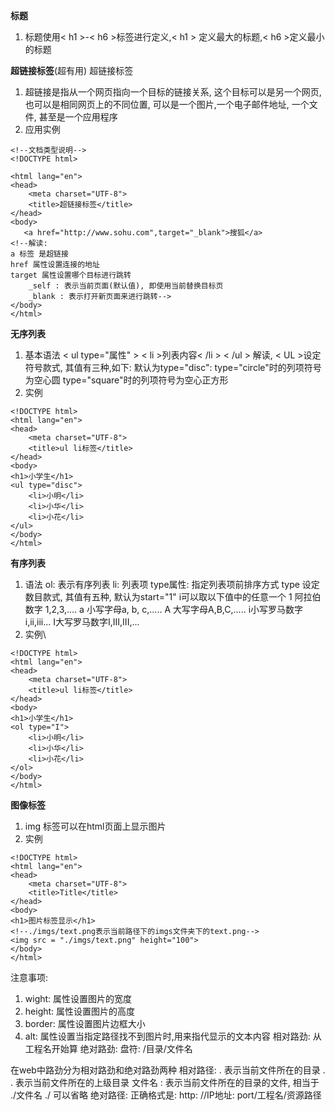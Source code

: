 **标题**
1. 标题使用< h1 >-< h6 >标签进行定义,< h1 > 定义最大的标题,< h6 >定义最小的标题

**超链接标签**(超有用)
超链接标签
1. 超链接是指从一个网页指向一个目标的链接关系, 这个目标可以是另一个网页, 也可以是相同网页上的不同位置, 可以是一个图片,一个电子邮件地址, 一个文件, 甚至是一个应用程序
2. 应用实例
```
<!--文档类型说明-->  
<!DOCTYPE html>  
  
<html lang="en">  
<head>  
    <meta charset="UTF-8">  
    <title>超链接标签</title>  
</head>  
<body>  
   <a href="http://www.sohu.com",target="_blank">搜狐</a>  
<!--解读:  
a 标签 是超链接  
href 属性设置连接的地址  
target 属性设置哪个目标进行跳转  
    _self : 表示当前页面(默认值), 即使用当前替换目标页  
    _blank : 表示打开新页面来进行跳转-->  
</body>  
</html>
```

**无序列表**
1. 基本语法
< ul type="属性" >
< li >列表内容< /li >
< /ul >
解读, < UL >设定符号款式, 其值有三种,如下:
		默认为type="disc":
		type="circle"时的列项符号为空心圆
		type="square"时的列项符号为空心正方形
2. 实例
```
<!DOCTYPE html>  
<html lang="en">  
<head>  
    <meta charset="UTF-8">  
    <title>ul li标签</title>  
</head>  
<body>  
<h1>小学生</h1>  
<ul type="disc">  
    <li>小明</li>  
    <li>小华</li>  
    <li>小花</li>  
</ul>  
</body>  
</html>
```

**有序列表**
1. 语法
	ol: 表示有序列表
	li: 列表项
	type属性: 指定列表项前排序方式
	type 设定数目款式, 其值有五种, 默认为start="1"
	i可以取以下值中的任意一个
	1 阿拉伯数字 1,2,3,....
	a 小写字母a, b, c,.....
	A 大写字母A,B,C,.....
	i小写罗马数字i,ii,iii...
	I大写罗马数字I,III,III,...
2. 实例\
```
<!DOCTYPE html>  
<html lang="en">  
<head>  
    <meta charset="UTF-8">  
    <title>ul li标签</title>  
</head>  
<body>  
<h1>小学生</h1>  
<ol type="I">  
    <li>小明</li>  
    <li>小华</li>  
    <li>小花</li>  
</ol>  
</body>  
</html>
```

**图像标签**
1. img 标签可以在html页面上显示图片
2. 实例
```
<!DOCTYPE html>  
<html lang="en">  
<head>  
    <meta charset="UTF-8">  
    <title>Title</title>  
</head>  
<body>  
<h1>图片标签显示</h1>  
<!--./imgs/text.png表示当前路径下的imgs文件夹下的text.png-->  
<img src = "./imgs/text.png" height="100">  
</body>  
</html>
```
注意事项:
1. wight: 属性设置图片的宽度
2. height: 属性设置图片的高度
3. border: 属性设置图片边框大小
4. alt: 属性设置当指定路径找不到图片时,用来指代显示的文本内容
相对路劲: 从工程名开始算
绝对路劲: 盘符: /目录/文件名

在web中路劲分为相对路劲和绝对路劲两种
相对路径: . 表示当前文件所在的目录
		 . . 表示当前文件所在的上级目录
文件名 : 表示当前文件所在的目录的文件, 相当于 ./文件名 ./ 可以省略
绝对路径: 正确格式是: http: //IP地址: port/工程名/资源路径
